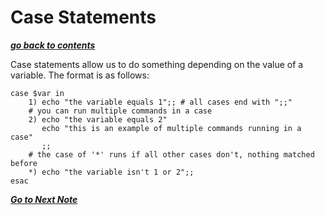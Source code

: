 # Case Statements

[***go back to contents***](01-contents.md)

Case statements allow us to do something depending on the value of a variable.
The format is as follows:

```
case $var in
    1) echo "the variable equals 1";; # all cases end with ";;"
    # you can run multiple commands in a case
    2) echo "the variable equals 2"
       echo "this is an example of multiple commands running in a case"
       ;;
    # the case of '*' runs if all other cases don't, nothing matched before
    *) echo "the variable isn't 1 or 2";;
esac
```

[***Go to Next Note***](14-scheduling-at.md)
